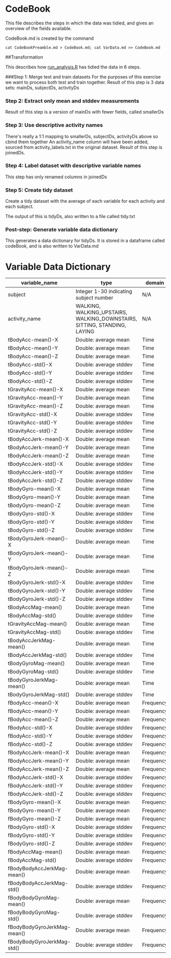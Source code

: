 CodeBook
========

This file describes the steps in which the data was tidied, and gives an overview of the fields available.

CodeBook.md is created by the command

```
cat CodeBookPreamble.md > CodeBook.md; cat VarData.md >> CodeBook.md
```

##Transformation

This describes how [run_analysis.R](run_analysis.R) has tidied the data in 6 steps.

###Step 1: Merge test and train datasets
For the purposes of this exercise we want to process both test and train together.
Result of this step is 3 data sets:
mainDs, subjectDs, activityDs

### Step 2: Extract only mean and stddev measurements
Result of this step is a version of mainDs with fewer fields, called smallerDs

### Step 3: Use descriptive activity names 
There's really a 1:1 mapping to smallerDs, subjectDs, activityDs above so cbind them together
An activity_name column will have been added, sourced from activity_labels.txt in the original dataset.
Result of this step is joinedDs.


### Step 4: Label dataset with descriptive variable names
This step has only renamed columns in joinedDs

### Step 5: Create tidy dataset
Create a tidy dataset with the average of each variable for each activity and each subject.

The output of this is tidyDs, also written to a file called tidy.txt

### Post-step: Generate variable data dictionary
This generates a data dictionary for tidyDs.  It is stored in a dataframe called codeBook, and is also written to VarData.md

Variable Data Dictionary
========================

variable_name|type|domain|source|freq_range
----|----|----|----|----
subject|Integer 1-30 indicating subject number|N/A|N/A|N/A
activity_name|WALKING, WALKING_UPSTAIRS, WALKING_DOWNSTAIRS, SITTING, STANDING, LAYING|N/A|N/A|N/A
tBodyAcc-mean()-X|Double: average mean|Time|Accelerometer|Body
tBodyAcc-mean()-Y|Double: average mean|Time|Accelerometer|Body
tBodyAcc-mean()-Z|Double: average mean|Time|Accelerometer|Body
tBodyAcc-std()-X|Double: average stddev|Time|Accelerometer|Body
tBodyAcc-std()-Y|Double: average stddev|Time|Accelerometer|Body
tBodyAcc-std()-Z|Double: average stddev|Time|Accelerometer|Body
tGravityAcc-mean()-X|Double: average mean|Time|Accelerometer|Gravity
tGravityAcc-mean()-Y|Double: average mean|Time|Accelerometer|Gravity
tGravityAcc-mean()-Z|Double: average mean|Time|Accelerometer|Gravity
tGravityAcc-std()-X|Double: average stddev|Time|Accelerometer|Gravity
tGravityAcc-std()-Y|Double: average stddev|Time|Accelerometer|Gravity
tGravityAcc-std()-Z|Double: average stddev|Time|Accelerometer|Gravity
tBodyAccJerk-mean()-X|Double: average mean|Time|Accelerometer|Body
tBodyAccJerk-mean()-Y|Double: average mean|Time|Accelerometer|Body
tBodyAccJerk-mean()-Z|Double: average mean|Time|Accelerometer|Body
tBodyAccJerk-std()-X|Double: average stddev|Time|Accelerometer|Body
tBodyAccJerk-std()-Y|Double: average stddev|Time|Accelerometer|Body
tBodyAccJerk-std()-Z|Double: average stddev|Time|Accelerometer|Body
tBodyGyro-mean()-X|Double: average mean|Time|Gyroscope|Body
tBodyGyro-mean()-Y|Double: average mean|Time|Gyroscope|Body
tBodyGyro-mean()-Z|Double: average mean|Time|Gyroscope|Body
tBodyGyro-std()-X|Double: average stddev|Time|Gyroscope|Body
tBodyGyro-std()-Y|Double: average stddev|Time|Gyroscope|Body
tBodyGyro-std()-Z|Double: average stddev|Time|Gyroscope|Body
tBodyGyroJerk-mean()-X|Double: average mean|Time|Gyroscope|Body
tBodyGyroJerk-mean()-Y|Double: average mean|Time|Gyroscope|Body
tBodyGyroJerk-mean()-Z|Double: average mean|Time|Gyroscope|Body
tBodyGyroJerk-std()-X|Double: average stddev|Time|Gyroscope|Body
tBodyGyroJerk-std()-Y|Double: average stddev|Time|Gyroscope|Body
tBodyGyroJerk-std()-Z|Double: average stddev|Time|Gyroscope|Body
tBodyAccMag-mean()|Double: average mean|Time|Accelerometer|Body
tBodyAccMag-std()|Double: average stddev|Time|Accelerometer|Body
tGravityAccMag-mean()|Double: average mean|Time|Accelerometer|Gravity
tGravityAccMag-std()|Double: average stddev|Time|Accelerometer|Gravity
tBodyAccJerkMag-mean()|Double: average mean|Time|Accelerometer|Body
tBodyAccJerkMag-std()|Double: average stddev|Time|Accelerometer|Body
tBodyGyroMag-mean()|Double: average mean|Time|Gyroscope|Body
tBodyGyroMag-std()|Double: average stddev|Time|Gyroscope|Body
tBodyGyroJerkMag-mean()|Double: average mean|Time|Gyroscope|Body
tBodyGyroJerkMag-std()|Double: average stddev|Time|Gyroscope|Body
fBodyAcc-mean()-X|Double: average mean|Frequency|Accelerometer|Body
fBodyAcc-mean()-Y|Double: average mean|Frequency|Accelerometer|Body
fBodyAcc-mean()-Z|Double: average mean|Frequency|Accelerometer|Body
fBodyAcc-std()-X|Double: average stddev|Frequency|Accelerometer|Body
fBodyAcc-std()-Y|Double: average stddev|Frequency|Accelerometer|Body
fBodyAcc-std()-Z|Double: average stddev|Frequency|Accelerometer|Body
fBodyAccJerk-mean()-X|Double: average mean|Frequency|Accelerometer|Body
fBodyAccJerk-mean()-Y|Double: average mean|Frequency|Accelerometer|Body
fBodyAccJerk-mean()-Z|Double: average mean|Frequency|Accelerometer|Body
fBodyAccJerk-std()-X|Double: average stddev|Frequency|Accelerometer|Body
fBodyAccJerk-std()-Y|Double: average stddev|Frequency|Accelerometer|Body
fBodyAccJerk-std()-Z|Double: average stddev|Frequency|Accelerometer|Body
fBodyGyro-mean()-X|Double: average mean|Frequency|Gyroscope|Body
fBodyGyro-mean()-Y|Double: average mean|Frequency|Gyroscope|Body
fBodyGyro-mean()-Z|Double: average mean|Frequency|Gyroscope|Body
fBodyGyro-std()-X|Double: average stddev|Frequency|Gyroscope|Body
fBodyGyro-std()-Y|Double: average stddev|Frequency|Gyroscope|Body
fBodyGyro-std()-Z|Double: average stddev|Frequency|Gyroscope|Body
fBodyAccMag-mean()|Double: average mean|Frequency|Accelerometer|Body
fBodyAccMag-std()|Double: average stddev|Frequency|Accelerometer|Body
fBodyBodyAccJerkMag-mean()|Double: average mean|Frequency|Accelerometer|Body
fBodyBodyAccJerkMag-std()|Double: average stddev|Frequency|Accelerometer|Body
fBodyBodyGyroMag-mean()|Double: average mean|Frequency|Gyroscope|Body
fBodyBodyGyroMag-std()|Double: average stddev|Frequency|Gyroscope|Body
fBodyBodyGyroJerkMag-mean()|Double: average mean|Frequency|Gyroscope|Body
fBodyBodyGyroJerkMag-std()|Double: average stddev|Frequency|Gyroscope|Body

